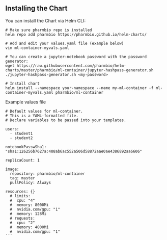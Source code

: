## Installing the Chart
You can install the Chart via Helm CLI:

    # Make sure pharmbio repo is installed
    helm repo add pharmbio https://pharmbio.github.io/helm-charts/

    # Add and edit your values.yaml file (example below)
    vim ml-container-myvals.yaml
    
    # You can create a jupyter-notebook password with the password generator:
    wget https://raw.githubusercontent.com/pharmbio/helm-charts/master/pharmbio/ml-container/jupyter-hashpass-generator.sh 
    ./jupyter-hashpass-generator.sh <my-password>

    # Install chart 
    helm install --namespace your-namespace --name my-ml-container -f ml-container-myvals.yaml pharmbio/ml-container


Example values file

```
# Default values for ml-container.
# This is a YAML-formatted file.
# Declare variables to be passed into your templates.

users:
  - student1
  - student2

notebookPasswSha1: "sha1:126256b7627a:408ab6ac552a506d58872aae0ae4386892aa6606"

replicaCount: 1

image:
  repository: pharmbio/ml-container
  tag: master
  pullPolicy: Always

resources: {}
  # limits:
  #  cpu: "4"
  #  memory: 8000Mi
  #  nvidia.com/gpu: "1"
  #  memory: 128Mi
  # requests:
  #  cpu: "2"
  #  memory: 4000Mi
  #  nvidia.com/gpu: "1"
´´´
